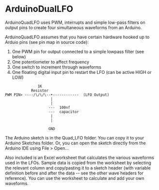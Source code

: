 # ArduinoDualLFO

ArduinoQuadLFO uses PWM, interrupts and simple low-pass filters on output pins to create four simultaneous waveforms from an Arduino.

ArduinoQuadLFO assumes that you have certain hardware hooked up to Arduio pins (see pin map in source code):

1. One PWM pin for output connected to a simple lowpass filter (see below)
2. One potentiometer to affect frequency
3. One switch to increment through waveforms
4. One floating digital input pin to restart the LFO (can be active HIGH or LOW)

```
               1K
            Resistor
PWM PIN> ----/\/\/\--•------------  (LFO Output)
                     |
                     |
                    ---  100nf
                    ---  capacitor
                     |
                     |

                    GND
```

The Arduino sketch is in the Quad_LFO folder. You can copy it to your Arduino Sketches folder. Or,
you can open the sketch directly from the Arduino IDE using File > Open...

Also included is an Excel worksheet that calculates the various waveforms used in the LFOs. Sample data is copied
from the worksheet by selecting the relevant column and copy/pasting it to a sketch header (with variable definition
before and after the data -- see the other wave headers for reference). You can use the worksheet to calculate and add your own waveforms.

